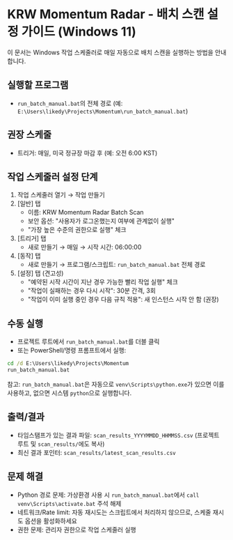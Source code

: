 # KRW Momentum Radar - 배치 스캔 설정 가이드 (Windows 11)

이 문서는 Windows 작업 스케줄러로 매일 자동으로 배치 스캔을 실행하는 방법을 안내합니다.

## 실행할 프로그램
- `run_batch_manual.bat`의 전체 경로 (예: `E:\Users\likedy\Projects\Momentum\run_batch_manual.bat`)

## 권장 스케줄
- 트리거: 매일, 미국 정규장 마감 후 (예: 오전 6:00 KST)

## 작업 스케줄러 설정 단계
1. 작업 스케줄러 열기 → 작업 만들기
2. [일반] 탭
   - 이름: KRW Momentum Radar Batch Scan
   - 보안 옵션: "사용자가 로그온했는지 여부에 관계없이 실행"
   - "가장 높은 수준의 권한으로 실행" 체크
3. [트리거] 탭
   - 새로 만들기 → 매일 → 시작 시간: 06:00:00
4. [동작] 탭
   - 새로 만들기 → 프로그램/스크립트: `run_batch_manual.bat` 전체 경로
5. [설정] 탭 (견고성)
   - "예약된 시작 시간이 지난 경우 가능한 빨리 작업 실행" 체크
   - "작업이 실패하는 경우 다시 시작": 30분 간격, 3회
   - "작업이 이미 실행 중인 경우 다음 규칙 적용": 새 인스턴스 시작 안 함 (권장)

## 수동 실행
- 프로젝트 루트에서 `run_batch_manual.bat`를 더블 클릭
- 또는 PowerShell/명령 프롬프트에서 실행:

```bat
cd /d E:\Users\likedy\Projects\Momentum
run_batch_manual.bat
```

참고: `run_batch_manual.bat`은 자동으로 `venv\Scripts\python.exe`가 있으면 이를 사용하고, 없으면 시스템 `python`으로 실행합니다.

## 출력/결과
- 타임스탬프가 있는 결과 파일: `scan_results_YYYYMMDD_HHMMSS.csv` (프로젝트 루트 및 `scan_results/`에도 복사)
- 최신 결과 포인터: `scan_results/latest_scan_results.csv`

## 문제 해결
- Python 경로 문제: 가상환경 사용 시 `run_batch_manual.bat`에서 `call venv\Scripts\activate.bat` 주석 해제
- 네트워크/Rate limit: 자동 재시도는 스크립트에서 처리하지 않으므로, 스케줄 재시도 옵션을 활성화하세요
- 권한 문제: 관리자 권한으로 작업 스케줄러 실행


